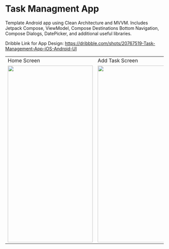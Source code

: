 # Task Managment App
Template Android app using Clean Architecture and MVVM. Includes Jetpack Compose, ViewModel, Compose Destinations Bottom Navigation, Compose Dialogs, DatePicker, and additional useful libraries.

Dribble Link for App Design: https://dribbble.com/shots/20767519-Task-Management-App-iOS-Android-UI
</head>
<body>
<table>
  <tr>
     <td>Home Screen</td>
     <td>Add Task Screen</td>
  </tr>
  <tr>
    <td><img src="https://github.com/ahmedbenhouria/TaskManagmentApp/assets/76657810/97668406-de21-4ac3-8658-b8e60fb4b3a9" width=270 height=560></td>
    <td><img src="https://github.com/ahmedbenhouria/TaskManagmentApp/assets/76657810/1568056c-7521-47d6-8dad-5b9888968755" width=270 height=560></td>
  </tr>
 </table>
